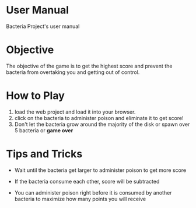 # User Manual

Bacteria Project's user manual

# Objective

The objective of the game is to get the highest score and prevent the bacteria from overtaking you and getting out of control.

# How to Play

1. load the web project and load it into your browser.
2. click on the bacteria to administer poison and eliminate it to get score!
3. Don't let the bacteria grow around the majority of the disk or spawn over 5 bacteria or **game over**

# Tips and Tricks

- Wait until the bacteria get larger to administer poison to get more score

- If the bacteria consume each other, score will be subtracted

- You can administer poison right before it is consumed by another bacteria to maximize how many points you will receive

  

